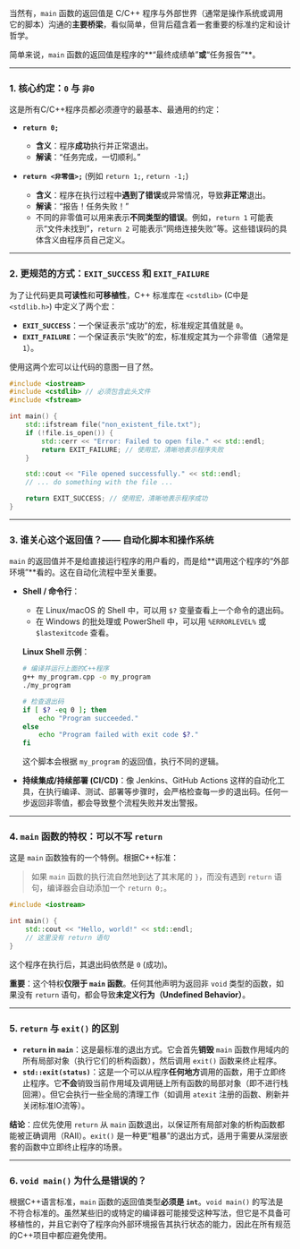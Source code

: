 当然有，`main` 函数的返回值是 C/C++ 程序与外部世界（通常是操作系统或调用它的脚本）沟通的**主要桥梁**，看似简单，但背后蕴含着一套重要的标准约定和设计哲学。

简单来说，`main` 函数的返回值是程序的\*\*“最终成绩单”**或**“任务报告”\*\*。

-----

### 1\. 核心约定：`0` 与 `非0`

这是所有C/C++程序员都必须遵守的最基本、最通用的约定：

  * **`return 0;`**

      * **含义**：程序**成功**执行并正常退出。
      * **解读**：“任务完成，一切顺利。”

  * **`return <非零值>;`** (例如 `return 1;`, `return -1;`)

      * **含义**：程序在执行过程中**遇到了错误**或异常情况，导致**非正常**退出。
      * **解读**：“报告！任务失败！”
      * 不同的非零值可以用来表示**不同类型的错误**。例如，`return 1` 可能表示“文件未找到”，`return 2` 可能表示“网络连接失败”等。这些错误码的具体含义由程序员自己定义。

-----

### 2\. 更规范的方式：`EXIT_SUCCESS` 和 `EXIT_FAILURE`

为了让代码更具**可读性**和**可移植性**，C++ 标准库在 `<cstdlib>` (C中是 `<stdlib.h>`) 中定义了两个宏：

  * **`EXIT_SUCCESS`**：一个保证表示“成功”的宏，标准规定其值就是 `0`。
  * **`EXIT_FAILURE`**：一个保证表示“失败”的宏，标准规定其为一个非零值（通常是 `1`）。

使用这两个宏可以让代码的意图一目了然。

```cpp
#include <iostream>
#include <cstdlib> // 必须包含此头文件
#include <fstream>

int main() {
    std::ifstream file("non_existent_file.txt");
    if (!file.is_open()) {
        std::cerr << "Error: Failed to open file." << std::endl;
        return EXIT_FAILURE; // 使用宏，清晰地表示程序失败
    }

    std::cout << "File opened successfully." << std::endl;
    // ... do something with the file ...

    return EXIT_SUCCESS; // 使用宏，清晰地表示程序成功
}
```

-----

### 3\. 谁关心这个返回值？—— 自动化脚本和操作系统

`main` 的返回值并不是给直接运行程序的用户看的，而是给\*\*调用这个程序的“外部环境”\*\*看的。这在自动化流程中至关重要。

  * **Shell / 命令行**：

      * 在 Linux/macOS 的 Shell 中，可以用 `$?` 变量查看上一个命令的退出码。
      * 在 Windows 的批处理或 PowerShell 中，可以用 `%ERRORLEVEL%` 或 `$lastexitcode` 查看。

    **Linux Shell 示例**：

    ```bash
    # 编译并运行上面的C++程序
    g++ my_program.cpp -o my_program
    ./my_program

    # 检查退出码
    if [ $? -eq 0 ]; then
        echo "Program succeeded."
    else
        echo "Program failed with exit code $?."
    fi
    ```

    这个脚本会根据 `my_program` 的返回值，执行不同的逻辑。

  * **持续集成/持续部署 (CI/CD)**：像 Jenkins、GitHub Actions 这样的自动化工具，在执行编译、测试、部署等步骤时，会严格检查每一步的退出码。任何一步返回非零值，都会导致整个流程失败并发出警报。

-----

### 4\. `main` 函数的特权：可以不写 `return`

这是 `main` 函数独有的一个特例。根据C++标准：

> 如果 `main` 函数的执行流自然地到达了其末尾的 `}`，而没有遇到 `return` 语句，编译器会自动添加一个 `return 0;`。

```cpp
#include <iostream>

int main() {
    std::cout << "Hello, world!" << std::endl;
    // 这里没有 return 语句
}
```

这个程序在执行后，其退出码依然是 `0` (成功)。

**重要**：这个特权**仅限于 `main` 函数**。任何其他声明为返回非 `void` 类型的函数，如果没有 `return` 语句，都会导致**未定义行为（Undefined Behavior）**。

-----

### 5\. `return` 与 `exit()` 的区别

  * **`return` in `main`**：这是最标准的退出方式。它会首先**销毁** `main` 函数作用域内的所有局部对象（执行它们的析构函数），然后调用 `exit()` 函数来终止程序。
  * **`std::exit(status)`**：这是一个可以从程序**任何地方**调用的函数，用于立即终止程序。它**不会**销毁当前作用域及调用链上所有函数的局部对象（即不进行栈回溯）。但它会执行一些全局的清理工作（如调用 `atexit` 注册的函数、刷新并关闭标准IO流等）。

**结论**：应优先使用 `return` 从 `main` 函数退出，以保证所有局部对象的析构函数都能被正确调用（RAII）。`exit()` 是一种更“粗暴”的退出方式，适用于需要从深层嵌套的函数中立即终止程序的场景。

-----

### 6\. `void main()` 为什么是错误的？

根据C++语言标准，`main` 函数的返回值类型**必须是 `int`**。`void main()` 的写法是不符合标准的。虽然某些旧的或特定的编译器可能接受这种写法，但它是不具备可移植性的，并且它剥夺了程序向外部环境报告其执行状态的能力，因此在所有规范的C++项目中都应避免使用。